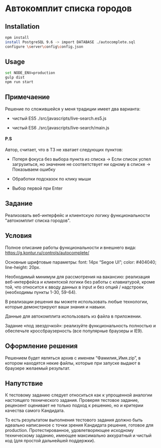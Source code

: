 
# Автокомплит списка городов

## Installation
```bash
npm install
install PostgreSQL 9.6 -> import DATABASE ./autocomplete.sql
configure \server\config\config.json
```

## Usage

```bash
set NODE_ENV=production
gulp dist
npm run start
```

## Примечаение

Решение по сложившейся у меня традиции имеет два варианта:

- чистый ES5 ./src/javascripts/live-search.es5.js

- чистый ES6 ./src/javascripts/live-search/main.js

#### P.S

Автор, считает, что в ТЗ не хватает следующих пунктов:

- Потеря фокуса без выбора пункта из списка -> Если список успел загрузиться, но значение не соответствует ни одному в списке -> Показываем ошибку

- Обработки подсказок по клику мыши

- Выбор первой при Enter


## Задание


Реализовать веб-интерфейс и клиентскую логику функциональности "автокомплит списка городов".

## Условия


Полное описание работы функциональности и внешнего вида: https://g.kontur.ru/controls/autocomplete/

Основные шрифтовые параметры: font: 14px “Segoe UI”; color: #404040; line-height: 20px.

Необходимый минимум для рассмотрения на вакансию: реализация веб-интерфейса и клиентской логики без работы с клавиатурой, кроме той, что относится к вводу данных в input и без опций / надстроек (необходимы пункты 1-30, 59-64).

В реализации решения вы можете использовать любые технологии, которые демонстрируют ваши знания и навыки.

Данные для автокомплита использовать из файла в приложении.

Задание «под звездочкой»: реализуйте функциональность полностью и обеспечьте кроссбраузерность (все популярные браузеры и IE9).

## Оформление решения

Решением будет являться архив с именем “Фамилия_Имя.zip”, в котором находятся некие файлы, которые при запуске выдают в браузере желаемый результат.

## Напутствие


К тестовому заданию следует относиться как к упрощенной аналогии настоящего технического задания. Проверяя тестовое задание, рецензент оценивает не только подход к решению, но и критерии качества самого Кандидата. 

То есть результатом выполнения тестового задания должно быть идеально написанное с точки зрения Кандидата решение, готовое для production. Протестированное, удовлетворяющее исходному техническому заданию, имеющее максимально аккуратный и чистый код (для простой дальнейшей поддержки). 
